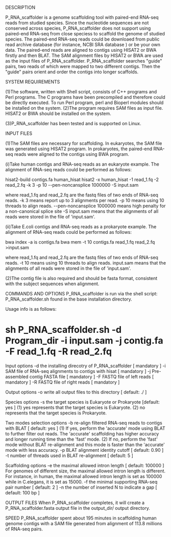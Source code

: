 DESCRIPTION <p>
   P_RNA_scaffolder is a genome scaffolding tool with paired-end RNA-seq reads from studied species. Since the nucleotide sequences are not conserved across species, P_RNA_scaffolder does not support using paired-end RNA-seq from close speciess to scaffold the genome of studied species. The paired-end RNA-seq reads could be downloaed from public read archive database (for instance, NCBI SRA database ) or be your own data. The paired-end reads are aligned to contigs using HISAT2 or BWA firstly and then BLAT. The SAM alignment files by HISAT2 or BWA are used as the input files of P_RNA_scaffolder. P_RNA_scaffolder searches "guide" pairs, two reads of which were mapped to two different contigs. Then the "guide" pairs orient and order the contigs into longer scaffolds.<p> 

SYSTEM REQUIREMENTS <p>
(1)The software, written with Shell script, consists of C++ programs and Perl programs. The C programs have been precompiled and therefore could be directly executed. To run Perl program, perl and Bioperl modules should be installed on the system. 
(2)The program requires SAM files as input file. HISAT2 or BWA should be installed on the system.<p>
(3)P_RNA_scaffolder has been tested and is supported on Linux.<p>

INPUT FILES <p>
(1)The SAM files are necessary for scaffolding. In eukaryotes, the SAM file was generated using HISAT2 program. In prokaryotes, the paired-end RNA-seq reads were aligned to the contigs using BWA program. 

(i)Take human contigs and RNA-seq reads as an eukaryote example. The alignment of RNA-seq reads could be performed as follows: 

hisat2-build contigs.fa human_hisat 
hisat2 -x human_hisat -1 read_1.fq -2 read_2.fq -k 3 -p 10 --pen-noncansplice 1000000 -S input.sam 

where read_1.fq and read_2.fq are the fastq files of two ends of RNA-seq reads. 
-k 3 means report up to 3 alignments per read. 
-p 10 means using 10 threads to align reads. 
--pen-noncansplice 1000000 means high penalty for a non-canonical splice site 
-S input.sam means that the alignments of all reads were stored in the file of 'input.sam'. 

(ii)Take E.coli contigs and RNA-seq reads as a prokaryote example. The alignment of RNA-seq reads could be performed as follows: 

bwa index -a is contigs.fa 
bwa mem -t 10 contigs.fa read_1.fq read_2.fq >input.sam 

where read_1.fq and read_2.fq are the fastq files of two ends of RNA-seq reads. 
-t 10 means using 10 threads to align reads. 
input.sam means that the alignments of all reads were stored in the file of 'input.sam'. 

   (2)The contig file is also required and should be fasta format, consistent with the subject sequences when alignment. 


COMMANDS AND OPTIONS
   P_RNA_scaffolder is run via the shell script: P_RNA_scaffolder.sh found in the base installation directory.

   Usage info is as follows:

# sh P_RNA_scaffolder.sh -d Program_dir -i input.sam -j contig.fa -F read_1.fq -R read_2.fq 

Input options
     -d           the installing direcotry of P_RNA_scaffolder           [        mandatory ]
     -i           SAM file of RNA-seq alignments to contigs with hisat   [        mandatory ]
     -j           Pre-assembled contig FASTA file                        [        mandatory ]
     -F           FASTQ file of left reads                               [        mandatory ]
     -R           FASTQ file of right reads                              [        mandatory ]

Output options
     -o            write all output files to this directory              [ default:      ./ ]

Species options
     -s           the target species is Eukaryote or Prokaryote          [default:      yes ]
                  (1) yes represents that the target species is Eukaryote. 
                  (2) no represents that the target species is Prokaryote.

Two modes selection options
     -b            re-align filtered RNA-seq reads to contigs with BLAT  [ default:     yes ]
                   (1) If yes, perform the 'accurate' mode using BLAT to further filter
                   out reads. The 'accurate' scaffolding has higher accuracy and longer
                   running time than the 'fast' mode.
                   (2) If no, perform the 'fast' mode without BLAT re-alignment and this mode
                   is faster than the 'accurate' mode with less accuracy.
     -p            BLAT alignment identity cutoff                        [ default:    0.90 ]
     -t            number of threads used in BLAT re-alignment           [ default:       5 ]

Scaffolding options
     -e            the maximal allowed intron length                     [ default:  100000 ]
                   For genomes of different size, the maximal allowed intron length is
                   different. For instance, in human, the maximal allowed intron length is 
                   set as 100000 while in C.elegans, it is set as 15000. 
     -f            the minimal supporting RNA-seq pair number            [ default:       2 ]
     -n            the number of inserted N to indicate a gap            [ default:  100 bp ]

OUTPUT FILES
   When P_RNA_scaffolder completes, it will create a P_RNA_scaffolder.fasta output file in the output_dir/ output directory. 

SPEED
   P_RNA_scaffolder spent about 195 minutes in scaffolding human genome contigs with a SAM file generated from alignment of 113.8 millions of RNA-seq pairs. 
